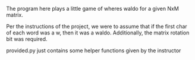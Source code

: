 The program here plays a little game of wheres waldo for a given NxM matrix.

Per the instructions of the project, we were to assume that if the first char of each word was a w, then it was a waldo. 
Additionally, the matrix rotation bit was required. 

provided.py just contains some helper functions given by the instructor
